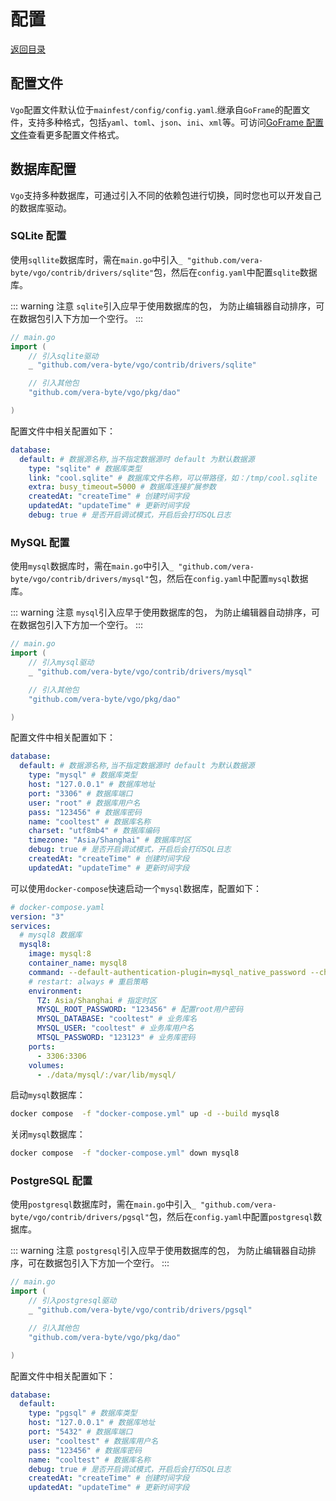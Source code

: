 # 配置

[返回目录](README.md)

## 配置文件

`Vgo`配置文件默认位于`mainfest/config/config.yaml`.继承自`GoFrame`的配置文件，支持多种格式，包括`yaml`、`toml`、`json`、`ini`、`xml`等。可访问[GoFrame 配置文件](https://goframe.org/pages/viewpage.action?pageId=1114668)查看更多配置文件格式。

## 数据库配置

`Vgo`支持多种数据库，可通过引入不同的依赖包进行切换，同时您也可以开发自己的数据库驱动。

### SQLite 配置

使用`sqllite`数据库时，需在`main.go`中引入`_ "github.com/vera-byte/vgo/contrib/drivers/sqlite"`包，然后在`config.yaml`中配置`sqlite`数据库。

::: warning 注意
`sqlite`引入应早于使用数据库的包， 为防止编辑器自动排序，可在数据包引入下方加一个空行。
:::

```go
// main.go
import (
    // 引入sqlite驱动
    _ "github.com/vera-byte/vgo/contrib/drivers/sqlite"

    // 引入其他包
    "github.com/vera-byte/vgo/pkg/dao"

)
```

配置文件中相关配置如下：

```yaml
database:
  default: # 数据源名称,当不指定数据源时 default 为默认数据源
    type: "sqlite" # 数据库类型
    link: "cool.sqlite" # 数据库文件名称，可以带路径，如：/tmp/cool.sqlite
    extra: busy_timeout=5000 # 数据库连接扩展参数
    createdAt: "createTime" # 创建时间字段
    updatedAt: "updateTime" # 更新时间字段
    debug: true # 是否开启调试模式，开启后会打印SQL日志
```

### MySQL 配置

使用`mysql`数据库时，需在`main.go`中引入`_ "github.com/vera-byte/vgo/contrib/drivers/mysql"`包，然后在`config.yaml`中配置`mysql`数据库。

::: warning 注意
`mysql`引入应早于使用数据库的包， 为防止编辑器自动排序，可在数据包引入下方加一个空行。
:::

```go
// main.go
import (
    // 引入mysql驱动
    _ "github.com/vera-byte/vgo/contrib/drivers/mysql"

    // 引入其他包
    "github.com/vera-byte/vgo/pkg/dao"

)
```

配置文件中相关配置如下：

```yaml
database:
  default: # 数据源名称,当不指定数据源时 default 为默认数据源
    type: "mysql" # 数据库类型
    host: "127.0.0.1" # 数据库地址
    port: "3306" # 数据库端口
    user: "root" # 数据库用户名
    pass: "123456" # 数据库密码
    name: "cooltest" # 数据库名称
    charset: "utf8mb4" # 数据库编码
    timezone: "Asia/Shanghai" # 数据库时区
    debug: true # 是否开启调试模式，开启后会打印SQL日志
    createdAt: "createTime" # 创建时间字段
    updatedAt: "updateTime" # 更新时间字段
```

可以使用`docker-compose`快速启动一个`mysql`数据库，配置如下：

```yaml
# docker-compose.yaml
version: "3"
services:
  # mysql8 数据库
  mysql8:
    image: mysql:8
    container_name: mysql8
    command: --default-authentication-plugin=mysql_native_password --character-set-server=utf8mb4 --collation-server=utf8mb4_unicode_ci
    # restart: always # 重启策略
    environment:
      TZ: Asia/Shanghai # 指定时区
      MYSQL_ROOT_PASSWORD: "123456" # 配置root用户密码
      MYSQL_DATABASE: "cooltest" # 业务库名
      MYSQL_USER: "cooltest" # 业务库用户名
      MTSQL_PASSWORD: "123123" # 业务库密码
    ports:
      - 3306:3306
    volumes:
      - ./data/mysql/:/var/lib/mysql/
```

启动`mysql`数据库：

```bash
docker compose  -f "docker-compose.yml" up -d --build mysql8
```

关闭`mysql`数据库：

```bash
docker compose  -f "docker-compose.yml" down mysql8
```

### PostgreSQL 配置

使用`postgresql`数据库时，需在`main.go`中引入`_ "github.com/vera-byte/vgo/contrib/drivers/pgsql"`包，然后在`config.yaml`中配置`postgresql`数据库。

::: warning 注意
`postgresql`引入应早于使用数据库的包， 为防止编辑器自动排序，可在数据包引入下方加一个空行。
:::

```go
// main.go
import (
    // 引入postgresql驱动
    _ "github.com/vera-byte/vgo/contrib/drivers/pgsql"

    // 引入其他包
    "github.com/vera-byte/vgo/pkg/dao"

)
```

配置文件中相关配置如下：

```yaml
database:
  default:
    type: "pgsql" # 数据库类型
    host: "127.0.0.1" # 数据库地址
    port: "5432" # 数据库端口
    user: "cooltest" # 数据库用户名
    pass: "123456" # 数据库密码
    name: "cooltest" # 数据库名称
    debug: true # 是否开启调试模式，开启后会打印SQL日志
    createdAt: "createTime" # 创建时间字段
    updatedAt: "updateTime" # 更新时间字段
```

